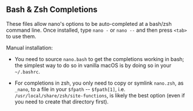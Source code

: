 ## Bash & Zsh Completions

These files allow nano's options to be auto-completed at a bash/zsh command line.
Once installed, type `nano -` or `nano --` and then press `<tab>` to use them.

Manual installation:

* You need to source `nano.bash` to get the completions working in bash;
  the simplest way to do so in vanilla macOS is by doing so in your `~/.bashrc`.

* For completions in zsh, you only need to copy or symlink `nano.zsh`, as `_nano`,
  to a file in your `$fpath` -- `$fpath[1]`, i.e. `/usr/local/share/zsh/site-functions`,
  is likely the best option (even if you need to create that directory first).

